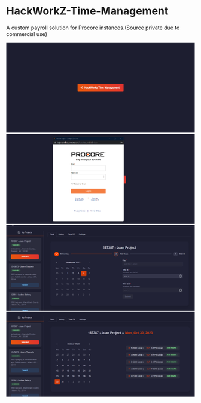 # HackWorkZ-Time-Management
A custom payroll solution for Procore instances.(Source private due to commercial use)


![Image 1](./1.png)
![Image 1](./2.png)
![Image 1](./3.png)
![Image 1](./4.png)
